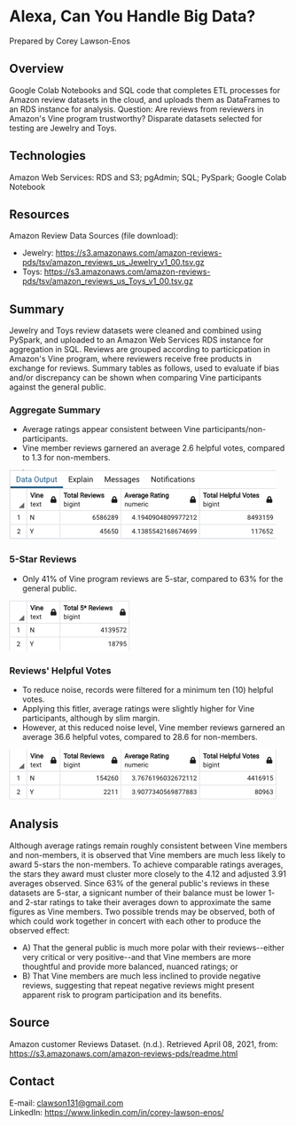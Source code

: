 # Alexa, Can You Handle Big Data?

Prepared by Corey Lawson-Enos

## Overview
Google Colab Notebooks and SQL code that completes ETL processes for Amazon review datasets in the cloud, and uploads them as DataFrames to an RDS instance for analysis. Question: Are reviews from reviewers in Amazon's Vine program trustworthy? Disparate datasets selected for testing are Jewelry and Toys.

## Technologies
Amazon Web Services: RDS and S3; pgAdmin; SQL; PySpark; Google Colab Notebook

## Resources
Amazon Review Data Sources (file download):
   - Jewelry: https://s3.amazonaws.com/amazon-reviews-pds/tsv/amazon_reviews_us_Jewelry_v1_00.tsv.gz
   - Toys: https://s3.amazonaws.com/amazon-reviews-pds/tsv/amazon_reviews_us_Toys_v1_00.tsv.gz

## Summary
Jewelry and Toys review datasets were cleaned and combined using PySpark, and uploaded to an Amazon Web Services RDS instance for aggregation in SQL. Reviews are grouped according to particicpation in Amazon's Vine program, where reviewers receive free products in exchange for reviews. Summary tables as follows, used to evaluate if bias and/or discrepancy can be shown when comparing Vine participants against the general public. 

### Aggregate Summary
* Average ratings appear consistent between Vine participants/non-participants.
* Vine member reviews garnered an average 2.6 helpful votes, compared to 1.3 for non-members.

![General Summary](Images/review_summary.png)

### 5-Star Reviews
* Only 41% of Vine program reviews are 5-star, compared to 63% for the general public.

![5-Star Summary](Images/five_star_summary.png)

### Reviews' Helpful Votes
* To reduce noise, records were filtered for a minimum ten (10) helpful votes.
* Applying this fitler, average ratings were slightly higher for Vine participants, although by slim margin.
* However, at this reduced noise level, Vine member reviews garnered an average 36.6 helpful votes, compared to 28.6 for non-members.

![Helpful Votes Summary](Images/helpful_summary.png)

## Analysis
Although average ratings remain roughly consistent between Vine members and non-members, it is observed that Vine members are much less likely to award 5-stars the non-members. To achieve comparable ratings averages, the stars they award must cluster more closely to the 4.12 and adjusted 3.91 averages observed. Since 63% of the general public's reviews in these datasets are 5-star, a signicant number of their balance must be lower 1- and 2-star ratings to take their averages down to approximate the same figures as Vine members. Two possible trends may be observed, both of which could work together in concert with each other to produce the observed effect:

* A) That the general public is much more polar with their reviews--either very critical or very positive--and that Vine members are more thoughtful and provide more balanced, nuanced ratings; or
* B) That Vine members are much less inclined to provide negative reviews, suggesting that repeat negative reviews might present apparent risk to program participation and its benefits.

## Source

Amazon customer Reviews Dataset. (n.d.). Retrieved April 08, 2021, from: https://s3.amazonaws.com/amazon-reviews-pds/readme.html

## Contact
E-mail: clawson131@gmail.com<br>
LinkedIn: https://www.linkedin.com/in/corey-lawson-enos/
